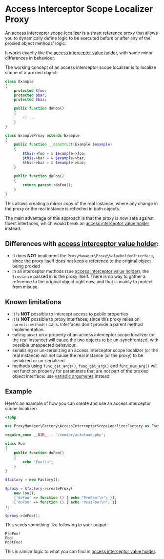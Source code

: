 # Access Interceptor Scope Localizer Proxy

An access interceptor scope localizer is a smart reference proxy that allows you to dynamically define logic to be executed 
before or after any of the proxied object methods' logic.

It works exactly like the [access interceptor value holder](access-interceptor-value-holder.md), with some minor differences 
in behaviour.

The working concept of an access interceptor scope localizer is to localize scope of a proxied object:

```php
class Example
{
    protected $foo;
    protected $bar;
    protected $baz;

    public function doFoo()
    {
        // ...
    }
}

class ExampleProxy extends Example
{
    public function __construct(Example $example)
    {
        $this->foo = & $example->foo;
        $this->bar = & $example->bar;
        $this->baz = & $example->baz;
    }

    public function doFoo()
    {
        return parent::doFoo();
    }
}
```

This allows creating a mirror copy of the real instance, where any change in the proxy or the real instance is reflected in 
both objects.

The main advantage of this approach is that the proxy is now safe against fluent interfaces, which would break an 
[access interceptor value holder](access-interceptor-value-holder.md) instead.

## Differences with [access interceptor value holder](access-interceptor-value-holder.md):

 * It does **NOT** implement the `ProxyManager\Proxy\ValueHolderInterface`, since the proxy itself does not keep a reference 
   to the original object being proxied
 * In all interceptor methods (see [access interceptor value holder](access-interceptor-value-holder.md)), the `$instance` 
   passed in is the proxy itself. There is no way to gather a reference to the original object right now, and that is mainly 
   to protect from misuse.

## Known limitations

 * It is **NOT** possible to intercept access to public properties
 * It is **NOT** possible to proxy interfaces, since this proxy relies on `parent::method()` calls. Interfaces don't provide 
   a parent method implementation.
 * calling `unset` on a property of an access interceptor scope localizer (or the real instance) will cause the two objects 
   to be un-synchronized, with possible unexpected behaviour.
 * serializing or un-serializing an access interceptor scope localizer (or the real instance) will not cause the real 
   instance (or the proxy) to be serialized or un-serialized
 * methods using `func_get_args()`, `func_get_arg()` and `func_num_arg()` will not function properly for parameters that are 
   not part of the proxied object interface: use 
   [variadic arguments](http://php.net/manual/en/functions.arguments.php#functions.variable-arg-list) instead.

## Example

Here's an example of how you can create and use an access interceptor scope localizer:

```php
<?php

use ProxyManager\Factory\AccessInterceptorScopeLocalizerFactory as Factory;

require_once __DIR__ . '/vendor/autoload.php';

class Foo
{
    public function doFoo()
    {
        echo "Foo!\n";
    }
}

$factory = new Factory();

$proxy = $factory->createProxy(
    new Foo(),
    ['doFoo' => function () { echo "PreFoo!\n"; }],
    ['doFoo' => function () { echo "PostFoo!\n"; }]
);

$proxy->doFoo();
```

This sends something like following to your output:

```
PreFoo!
Foo!
PostFoo!
```

This is similar logic to what you can find in [access interceptor value holder](access-interceptor-value-holder.md).
